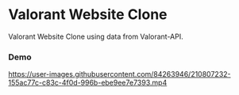 # Valorant Website Clone
Valorant Website Clone using data from Valorant-API.
### Demo
https://user-images.githubusercontent.com/84263946/210807232-155ac77c-c83c-4f0d-996b-ebe9ee7e7393.mp4



